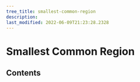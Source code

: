 ```yaml
---
tree_title: smallest-common-region
description: 
last_modified: 2022-06-09T21:23:28.2328
---
```


# Smallest Common Region

## Contents
